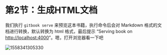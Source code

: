 # 第2节：生成HTML文档

我们执行 `gitbook serve` 来预览这本书籍，执行命令后会对 Markdown 格式的文档进行转换，默认转换为 html 格式，最后提示 “Serving book on [http://localhost:4000](http://localhost:4000/)”。嗯，打开浏览器看一下吧



![1558341305330](http://kan.027cgb.com/622149/GitBook/Chapter2_BuildHTML.png)